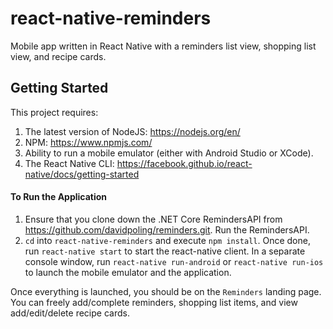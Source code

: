 # react-native-reminders
Mobile app written in React Native with a reminders list view, shopping list view, and recipe cards.

## Getting Started

This project requires: 
1. The latest version of NodeJS: https://nodejs.org/en/
2. NPM: https://www.npmjs.com/
3. Ability to run a mobile emulator (either with Android Studio or XCode).
4. The React Native CLI: https://facebook.github.io/react-native/docs/getting-started

#### To Run the Application
1. Ensure that you clone down the .NET Core RemindersAPI from https://github.com/davidpoling/reminders.git. Run the RemindersAPI.
2. `cd` into `react-native-reminders` and execute `npm install`. Once done, run `react-native start` to start the react-native client. In a separate console window, run `react-native run-android` or `react-native run-ios` to launch the mobile emulator and the application.

Once everything is launched, you should be on the `Reminders` landing page. You can freely add/complete reminders, shopping list items, and view add/edit/delete recipe cards.
